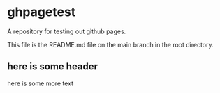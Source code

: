 # ghpagetest
A repository for testing out github pages.

This file is the README.md file on the main branch in the root directory.

## here is some header

here is some more text
